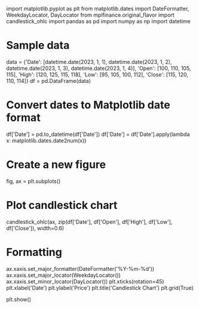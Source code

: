 import matplotlib.pyplot as plt
from matplotlib.dates import DateFormatter, WeekdayLocator, DayLocator
from mplfinance.original_flavor import candlestick_ohlc
import pandas as pd
import numpy as np
import datetime

# Sample data
data = {'Date': [datetime.date(2023, 1, 1), datetime.date(2023, 1, 2), datetime.date(2023, 1, 3), datetime.date(2023, 1, 4)],
        'Open': [100, 110, 105, 115],
        'High': [120, 125, 115, 118],
        'Low': [95, 105, 100, 112],
        'Close': [115, 120, 110, 114]}
df = pd.DataFrame(data)

# Convert dates to Matplotlib date format
df['Date'] = pd.to_datetime(df['Date'])
df['Date'] = df['Date'].apply(lambda x: matplotlib.dates.date2num(x))

# Create a new figure
fig, ax = plt.subplots()

# Plot candlestick chart
candlestick_ohlc(ax, zip(df['Date'], df['Open'], df['High'], df['Low'], df['Close']), width=0.6)

# Formatting
ax.xaxis.set_major_formatter(DateFormatter('%Y-%m-%d'))
ax.xaxis.set_major_locator(WeekdayLocator())
ax.xaxis.set_minor_locator(DayLocator())
plt.xticks(rotation=45)
plt.xlabel('Date')
plt.ylabel('Price')
plt.title('Candlestick Chart')
plt.grid(True)

plt.show()
